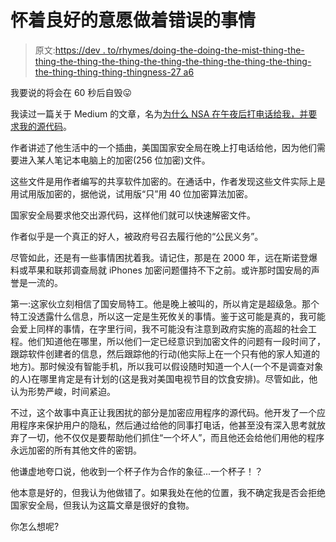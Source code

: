 # 怀着良好的意愿做着错误的事情

> 原文:[https://dev . to/rhymes/doing-the-doing-the-mist-thing-the-thing-the-thing-the-thing-the-thing-the-thing-the-thing-the-thing-the-thing-thing-thing-thingness-27 a6](https://dev.to/rhymes/doing-the-wrong-thing-with-good-intentions-27a6)

我要说的将会在 60 秒后自毁😛

我读过一篇关于 Medium 的文章，名为[为什么 NSA 在午夜后打电话给我，并要求我的源代码](https://medium.com/datadriveninvestor/why-the-nsa-called-me-after-midnight-and-requested-my-source-code-f7076c59ab3d)。

作者讲述了他生活中的一个插曲，美国国家安全局在晚上打电话给他，因为他们需要进入某人笔记本电脑上的加密(256 位加密)文件。

这些文件是用作者编写的共享软件加密的。在通话中，作者发现这些文件实际上是用试用版加密的，据他说，试用版“只”用 40 位加密算法加密。

国家安全局要求他交出源代码，这样他们就可以快速解密文件。

作者似乎是一个真正的好人，被政府号召去履行他的“公民义务”。

尽管如此，还是有一些事情困扰着我。请记住，那是在 2000 年，远在斯诺登爆料或苹果和联邦调查局就 iPhones 加密问题僵持不下之前。或许那时国安局的声誉是一流的。

第一:这家伙立刻相信了国安局特工。他是晚上被叫的，所以肯定是超级急。那个特工没透露什么信息，所以这一定是生死攸关的事情。鉴于这可能是真的，我可能会爱上同样的事情，在字里行间，我不可能没有注意到政府实施的高超的社会工程。他们知道他在哪里，所以他们一定已经意识到加密文件的问题有一段时间了，跟踪软件创建者的信息，然后跟踪他的行动(他实际上在一个只有他的家人知道的地方)。那时候没有智能手机，所以我可以假设随时知道一个人(一个不是调查对象的人)在哪里肯定是有计划的(这是我对美国电视节目的饮食安排)。尽管如此，他认为形势严峻，时间紧迫。

不过，这个故事中真正让我困扰的部分是加密应用程序的源代码。他开发了一个应用程序来保护用户的隐私，然后通过给他的同事打电话，他甚至没有深入思考就放弃了一切，他不仅仅是要帮助他们抓住“一个坏人”，而且他还会给他们用他的程序永远加密的所有其他文件的密钥。

他谦虚地夸口说，他收到一个杯子作为合作的象征...一个杯子！？

他本意是好的，但我认为他做错了。如果我处在他的位置，我不确定我是否会拒绝国家安全局，但我认为这篇文章是很好的食物。

你怎么想呢?